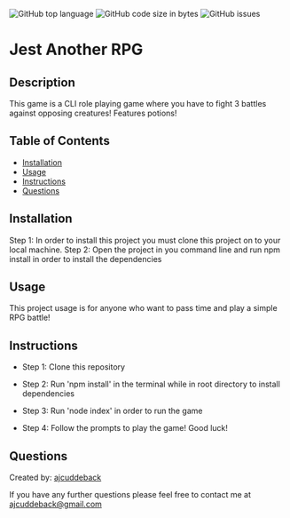 ![GitHub top language](https://img.shields.io/github/languages/top/ajcuddeback/jest-another-rpg)
![GitHub code size in bytes](https://img.shields.io/github/languages/code-size/ajcuddeback/jest-another-rpg)
![GitHub issues](https://img.shields.io/github/issues/ajcuddeback/jest-another-rpg)

# Jest Another RPG

## Description

This game is a CLI role playing game where you have to fight 3 battles against opposing creatures! Features potions!

## Table of Contents

- [Installation](#installation)
- [Usage](#usage)
- [Instructions](#instructions)
- [Questions](#questions)

## Installation

Step 1: In order to install this project you must clone this project on to your local machine.
Step 2: Open the project in you command line and run npm install in order to install the dependencies

## Usage

This project usage is for anyone who want to pass time and play a simple RPG battle!

## Instructions

- Step 1: Clone this repository

- Step 2: Run 'npm install' in the terminal while in root directory to install dependencies

- Step 3: Run 'node index' in order to run the game

- Step 4: Follow the prompts to play the game! Good luck!

## Questions

Created by: [ajcuddeback](https://github.com/ajcuddeback)

If you have any further questions please feel free to contact me at [ajcuddeback@gmail.com](ajcuddeback@gmail.com)

